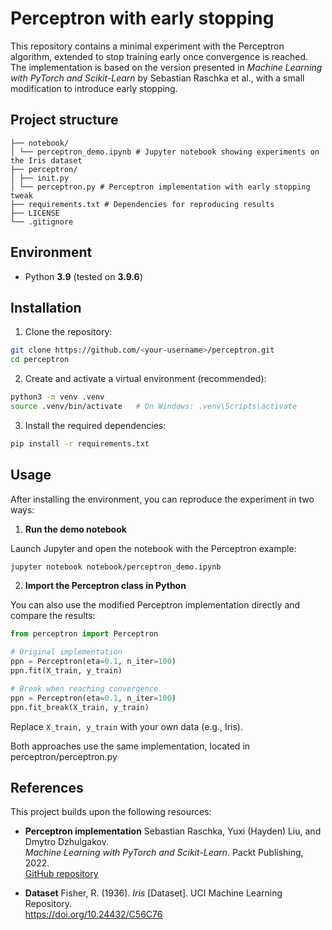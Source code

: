 # Perceptron with early stopping
This repository contains a minimal experiment with the Perceptron algorithm, extended to stop training early once convergence is reached.  
The implementation is based on the version presented in *Machine Learning with PyTorch and Scikit-Learn* by Sebastian Raschka et al., with a small modification to introduce early stopping.

## Project structure
```
├── notebook/
│ └── perceptron_demo.ipynb # Jupyter notebook showing experiments on the Iris dataset
├── perceptron/
│ ├── init.py
│ └── perceptron.py # Perceptron implementation with early stopping tweak
├── requirements.txt # Dependencies for reproducing results
├── LICENSE
└── .gitignore
```

## Environment
- Python **3.9** (tested on **3.9.6**)

## Installation
1. Clone the repository:
```bash
git clone https://github.com/<your-username>/perceptron.git
cd perceptron
```

2. Create and activate a virtual environment (recommended):
```bash
python3 -m venv .venv
source .venv/bin/activate   # On Windows: .venv\Scripts\activate
```

3. Install the required dependencies:
```bash
pip install -r requirements.txt
```

## Usage
After installing the environment, you can reproduce the experiment in two ways:

1. **Run the demo notebook**  

Launch Jupyter and open the notebook with the Perceptron example:
```bash
jupyter notebook notebook/perceptron_demo.ipynb
```

2. **Import the Perceptron class in Python**

You can also use the modified Perceptron implementation directly and compare the results:
```python
from perceptron import Perceptron

# Original implementation
ppn = Perceptron(eta=0.1, n_iter=100)
ppn.fit(X_train, y_train)

# Break when reaching convergence
ppn = Perceptron(eta=0.1, n_iter=100)
ppn.fit_break(X_train, y_train)
```

Replace `X_train, y_train` with your own data (e.g., Iris).

Both approaches use the same implementation, located in perceptron/perceptron.py

## References
This project builds upon the following resources:
- **Perceptron implementation**
  Sebastian Raschka, Yuxi (Hayden) Liu, and Dmytro Dzhulgakov.  
  *Machine Learning with PyTorch and Scikit-Learn*. Packt Publishing, 2022.  
  [GitHub repository](https://github.com/rasbt/machine-learning-book)

- **Dataset**
  Fisher, R. (1936). *Iris* [Dataset]. UCI Machine Learning Repository.  
  https://doi.org/10.24432/C56C76